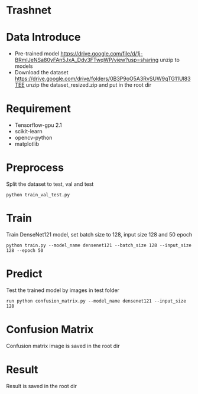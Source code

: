 # Trashnet

# <a id="1"></a> Data Introduce
* Pre-trained model https://drive.google.com/file/d/1j-BRmIJeNSa80yFAn5JxA_Ddv3FTwqWP/view?usp=sharing
 unzip to models
* Download the dataset https://drive.google.com/drive/folders/0B3P9oO5A3RvSUW9qTG11Ul83TEE
unzip the dataset_resized.zip and put in the root dir

# <a id="2"></a> Requirement
* Tensorflow-gpu 2.1  
* scikit-learn  
* opencv-python  
* matplotlib

# <a id="3"></a> Preprocess
Split the dataset to test, val and test 
```
python train_val_test.py
```
# <a id="4"></a> Train
Train DenseNet121 model, set batch size to 128, input size 128 and 50 epoch
```
python train.py --model_name densenet121 --batch_size 128 --input_size 128 --epoch 50
```
# <a id="5"></a> Predict 
Test the trained model by images in test folder
```
run python confusion_matrix.py --model_name densenet121 --input_size 128
```
# <a id="6"></a> Confusion Matrix
Confusion matrix image is saved in the root dir
# <a id="7"></a> Result
Result is saved in the root dir

